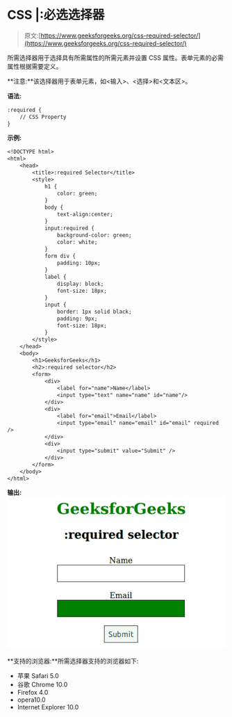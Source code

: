 # CSS |:必选选择器

> 原文:[https://www.geeksforgeeks.org/css-required-selector/](https://www.geeksforgeeks.org/css-required-selector/)

所需选择器用于选择具有所需属性的所需元素并设置 CSS 属性。表单元素的必需属性根据需要定义。

**注意:**该选择器用于表单元素，如<输入>、<选择>和<文本区>。

**语法:**

```
:required {
    // CSS Property
} 

```

**示例:**

```
<!DOCTYPE html>
<html>
    <head>
        <title>:required Selector</title>
        <style>         
            h1 {
                color: green;
            }
            body {
                text-align:center;
            }
            input:required {
                background-color: green;
                color: white;
            }
            form div {
                padding: 10px;
            }
            label {
                display: block;
                font-size: 18px;
            }
            input {
                border: 1px solid black;
                padding: 9px;
                font-size: 18px;
            }
        </style>
    </head>
    <body>
        <h1>GeeksforGeeks</h1>
        <h2>:required selector</h2>
        <form>
            <div>
                <label for="name">Name</label>
                <input type="text" name="name" id="name"/>
            </div>
            <div>
                <label for="email">Email</label>
                <input type="email" name="email" id="email" required />
            </div>
            <div>
                <input type="submit" value="Submit" />
            </div>
        </form> 
    </body>
</html>                    
```

**输出:**
![required](img/4e7fe6613d6f6b4b0ce262b35a97e67f.png)

**支持的浏览器:**所需选择器支持的浏览器如下:

*   苹果 Safari 5.0
*   谷歌 Chrome 10.0
*   Firefox 4.0
*   opera10.0
*   Internet Explorer 10.0